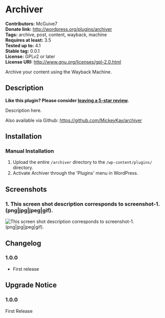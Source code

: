 # Archiver #
**Contributors:**      McGuive7  
**Donate link:**       http://wordpress.org/plugins/archiver  
**Tags:**              archive, post, content, wayback, machine  
**Requires at least:** 3.5  
**Tested up to:**      4.1  
**Stable tag:**        0.0.1  
**License:**           GPLv2 or later  
**License URI:**       http://www.gnu.org/licenses/gpl-2.0.html  

Archive your content using the Wayback Machine.

## Description ##

**Like this plugin? Please consider [leaving a 5-star review](https://wordpress.org/support/view/plugin-reviews/archiver).**

Description here.

Also available via Github: https://github.com/MickeyKay/archiver


## Installation ##

### Manual Installation ###

1. Upload the entire `/archiver` directory to the `/wp-content/plugins/` directory.
2. Activate Archiver through the 'Plugins' menu in WordPress.


## Screenshots ##

### 1. This screen shot description corresponds to screenshot-1.(png|jpg|jpeg|gif). ###
![This screen shot description corresponds to screenshot-1.(png|jpg|jpeg|gif).](http://ps.w.org/archiver/assets/screenshot-1.png)



## Changelog ##

### 1.0.0 ###
* First release

## Upgrade Notice ##

### 1.0.0 ###
First Release
